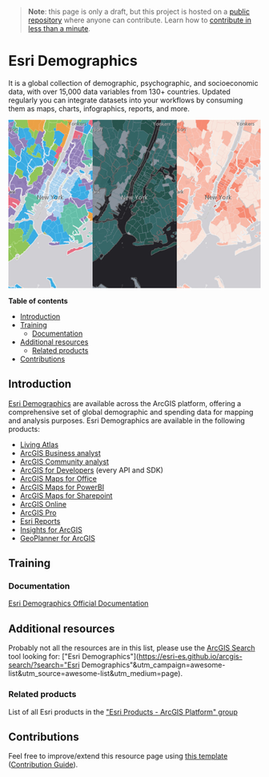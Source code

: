 > **Note**: this page is only a draft, but this project is hosted on a [public repository](https://github.com/hhkaos/awesome-arcgis) where anyone can contribute. Learn how to [contribute in less than a minute](https://github.com/hhkaos/awesome-arcgis/blob/master/CONTRIBUTING.md#contributions).

# Esri Demographics

It is a global collection of demographic, psychographic, and socioeconomic data, with over 15,000 data variables from 130+ countries. Updated regularly you can integrate datasets into your workflows by consuming them as maps, charts, infographics, reports, and more.

![Esri Demographics Screenshot](../product-thumbnails/esri-demographics.png)

<!-- START doctoc generated TOC please keep comment here to allow auto update -->
<!-- DON'T EDIT THIS SECTION, INSTEAD RE-RUN doctoc TO UPDATE -->
**Table of contents**

- [Introduction](#introduction)
- [Training](#training)
  - [Documentation](#documentation)
- [Additional resources](#additional-resources)
  - [Related products](#related-products)
- [Contributions](#contributions)

<!-- END doctoc generated TOC please keep comment here to allow auto update -->

## Introduction

[Esri Demographics](https://www.esri.com/en-us/arcgis/products/esri-demographics/overview) are available across the ArcGIS platform, offering a comprehensive set of global demographic and spending data for mapping and analysis purposes. Esri Demographics are available in the following products:

* [Living Atlas](../../living-atlas/README.md)
* [ArcGIS Business analyst](../arcgis-business-analyst/README.md)
* [ArcGIS Community analyst](../arcgis-community-analyst/README.md)
* [ArcGIS for Developers](../../developers/README.md) (every API and SDK)
* [ArcGIS Maps for Office](../arcgis-maps-for-office/README.md)
* [ArcGIS Maps for PowerBI](../arcgis-maps-for-power-bi/README.md)
* [ArcGIS Maps for Sharepoint](../arcgis-maps-for-sharepoint/README.md)
* [ArcGIS Online](../arcgis-online/README.md)
* [ArcGIS Pro](../arcgis-desktop/arcgis-pro/README.md)
* [Esri Reports](https://www.esri.com/en-us/arcgis/products/buy-reports/overview)
* [Insights for ArcGIS](../insights-for-arcgis/README.md)
* [GeoPlanner for ArcGIS](../geoplanner-for-arcgis/README.md)

## Training

### Documentation

[Esri Demographics Official Documentation](http://doc.arcgis.com/en/esri-demographics/)

## Additional resources

Probably not all the resources are in this list, please use the [ArcGIS Search](https://esri-es.github.io/arcgis-search/) tool looking for: ["Esri Demographics"](https://esri-es.github.io/arcgis-search/?search="Esri Demographics"&utm_campaign=awesome-list&utm_source=awesome-list&utm_medium=page).

### Related products

List of all Esri products in the ["Esri Products - ArcGIS Platform" group](https://awesome-arcgis.maps.arcgis.com/home/group.html?id=663480a878724c42aef09a523a8d5139&view=list&start=1&num=20#content)

## Contributions

Feel free to improve/extend this resource page using [this template](https://github.com/hhkaos/awesome-arcgis/blob/master/templates/PRODUCT_PAGE_TEMPLATE.md) ([Contribution Guide](https://github.com/hhkaos/awesome-arcgis/blob/master/CONTRIBUTING.md)).
